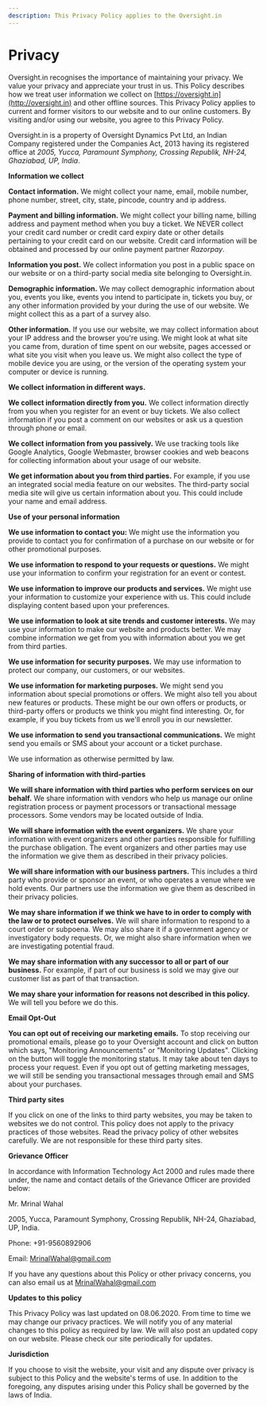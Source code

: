 ```yaml
---
description: This Privacy Policy applies to the Oversight.in
---
```


# Privacy

Oversight.in recognises the importance of maintaining your privacy. We value your privacy and appreciate your trust in us. This Policy describes how we treat user information we collect on [https://oversight.in](http://oversight.in) and other offline sources. This Privacy Policy applies to current and former visitors to our website and to our online customers. By visiting and/or using our website, you agree to this Privacy Policy.

Oversight.in is a property of Oversight Dynamics Pvt Ltd, an Indian Company registered under the Companies Act, 2013 having its registered office at _2005, Yucca, Paramount Symphony, Crossing Republik, NH-24, Ghaziabad, UP, India_.

**Information we collect**

**Contact information.** We might collect your name, email, mobile number, phone number, street, city, state, pincode, country and ip address.

**Payment and billing information.** We might collect your billing name, billing address and payment method when you buy a ticket. We NEVER collect your credit card number or credit card expiry date or other details pertaining to your credit card on our website. Credit card information will be obtained and processed by our online payment partner _Razorpay_.

**Information you post.** We collect information you post in a public space on our website or on a third-party social media site belonging to Oversight.in.

**Demographic information.** We may collect demographic information about you, events you like, events you intend to participate in, tickets you buy, or any other information provided by your during the use of our website. We might collect this as a part of a survey also.

**Other information.** If you use our website, we may collect information about your IP address and the browser you're using. We might look at what site you came from, duration of time spent on our website, pages accessed or what site you visit when you leave us. We might also collect the type of mobile device you are using, or the version of the operating system your computer or device is running.

**We collect information in different ways.**

**We collect information directly from you.** We collect information directly from you when you register for an event or buy tickets. We also collect information if you post a comment on our websites or ask us a question through phone or email.

**We collect information from you passively.** We use tracking tools like Google Analytics, Google Webmaster, browser cookies and web beacons for collecting information about your usage of our website.

**We get information about you from third parties.** For example, if you use an integrated social media feature on our websites. The third-party social media site will give us certain information about you. This could include your name and email address.

**Use of your personal information**

**We use information to contact you:** We might use the information you provide to contact you for confirmation of a purchase on our website or for other promotional purposes.

**We use information to respond to your requests or questions.** We might use your information to confirm your registration for an event or contest.

**We use information to improve our products and services.** We might use your information to customize your experience with us. This could include displaying content based upon your preferences.

**We use information to look at site trends and customer interests.** We may use your information to make our website and products better. We may combine information we get from you with information about you we get from third parties.

**We use information for security purposes.** We may use information to protect our company, our customers, or our websites.

**We use information for marketing purposes.** We might send you information about special promotions or offers. We might also tell you about new features or products. These might be our own offers or products, or third-party offers or products we think you might find interesting. Or, for example, if you buy tickets from us we'll enroll you in our newsletter.

**We use information to send you transactional communications.** We might send you emails or SMS about your account or a ticket purchase.

We use information as otherwise permitted by law.

**Sharing of information with third-parties**

**We will share information with third parties who perform services on our behalf.** We share information with vendors who help us manage our online registration process or payment processors or transactional message processors. Some vendors may be located outside of India.

**We will share information with the event organizers.** We share your information with event organizers and other parties responsible for fulfilling the purchase obligation. The event organizers and other parties may use the information we give them as described in their privacy policies.

**We will share information with our business partners.** This includes a third party who provide or sponsor an event, or who operates a venue where we hold events. Our partners use the information we give them as described in their privacy policies.

**We may share information if we think we have to in order to comply with the law or to protect ourselves.** We will share information to respond to a court order or subpoena. We may also share it if a government agency or investigatory body requests. Or, we might also share information when we are investigating potential fraud.

**We may share information with any successor to all or part of our business.** For example, if part of our business is sold we may give our customer list as part of that transaction.

**We may share your information for reasons not described in this policy.** We will tell you before we do this.

**Email Opt-Out**

**You can opt out of receiving our marketing emails.** To stop receiving our promotional emails, please go to your Oversight account and click on button which says, "Monitoring Announcements" or "Monitoring Updates". Clicking on the button will toggle the monitoring status. It may take about ten days to process your request. Even if you opt out of getting marketing messages, we will still be sending you transactional messages through email and SMS about your purchases.  


**Third party sites**

If you click on one of the links to third party websites, you may be taken to websites we do not control. This policy does not apply to the privacy practices of those websites. Read the privacy policy of other websites carefully. We are not responsible for these third party sites.

**Grievance Officer**

In accordance with Information Technology Act 2000 and rules made there under, the name and contact details of the Grievance Officer are provided below:

Mr. Mrinal Wahal

2005, Yucca, Paramount Symphony, Crossing Republik, NH-24, Ghaziabad, UP, India.

Phone: +91-9560892906

Email: MrinalWahal@gmail.com

If you have any questions about this Policy or other privacy concerns, you can also email us at MrinalWahal@gmail.com

**Updates to this policy**

This Privacy Policy was last updated on 08.06.2020. From time to time we may change our privacy practices. We will notify you of any material changes to this policy as required by law. We will also post an updated copy on our website. Please check our site periodically for updates.

**Jurisdiction**

If you choose to visit the website, your visit and any dispute over privacy is subject to this Policy and the website's terms of use. In addition to the foregoing, any disputes arising under this Policy shall be governed by the laws of India.

